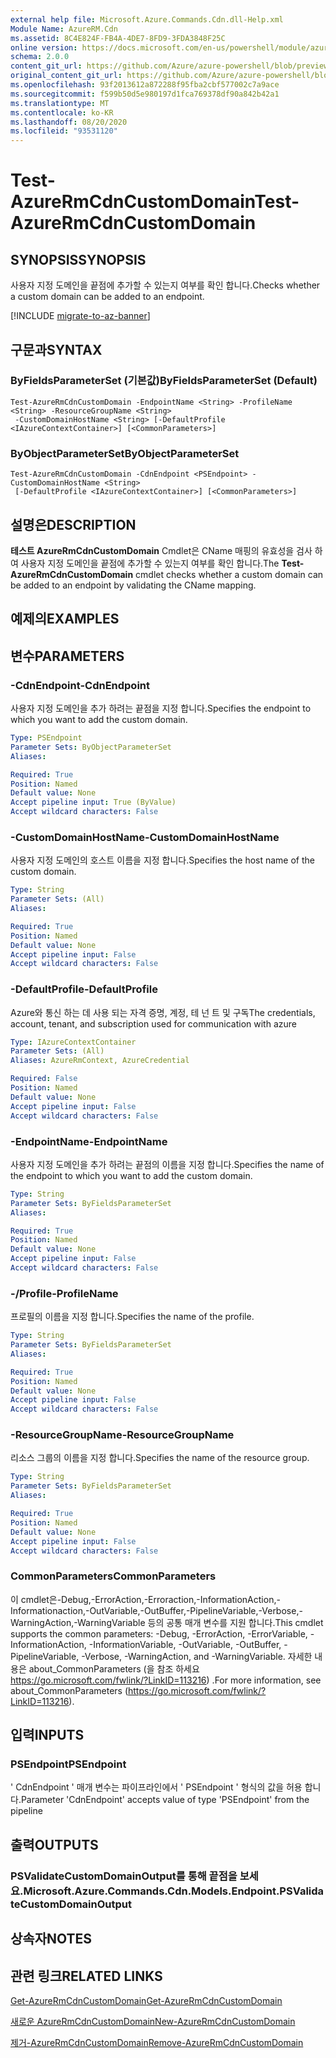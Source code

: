 ```yaml
---
external help file: Microsoft.Azure.Commands.Cdn.dll-Help.xml
Module Name: AzureRM.Cdn
ms.assetid: 8C4E824F-FB4A-4DE7-8FD9-3FDA3848F25C
online version: https://docs.microsoft.com/en-us/powershell/module/azurerm.cdn/test-azurermcdncustomdomain
schema: 2.0.0
content_git_url: https://github.com/Azure/azure-powershell/blob/preview/src/ResourceManager/Cdn/Commands.Cdn/help/Test-AzureRmCdnCustomDomain.md
original_content_git_url: https://github.com/Azure/azure-powershell/blob/preview/src/ResourceManager/Cdn/Commands.Cdn/help/Test-AzureRmCdnCustomDomain.md
ms.openlocfilehash: 93f2013612a872288f95fba2cbf577002c7a9ace
ms.sourcegitcommit: f599b50d5e980197d1fca769378df90a842b42a1
ms.translationtype: MT
ms.contentlocale: ko-KR
ms.lasthandoff: 08/20/2020
ms.locfileid: "93531120"
---
```

# <span data-ttu-id="9b777-101">Test-AzureRmCdnCustomDomain</span><span class="sxs-lookup"><span data-stu-id="9b777-101">Test-AzureRmCdnCustomDomain</span></span>

## <span data-ttu-id="9b777-102">SYNOPSIS</span><span class="sxs-lookup"><span data-stu-id="9b777-102">SYNOPSIS</span></span>
<span data-ttu-id="9b777-103">사용자 지정 도메인을 끝점에 추가할 수 있는지 여부를 확인 합니다.</span><span class="sxs-lookup"><span data-stu-id="9b777-103">Checks whether a custom domain can be added to an endpoint.</span></span>

[!INCLUDE [migrate-to-az-banner](../../includes/migrate-to-az-banner.md)]

## <span data-ttu-id="9b777-104">구문과</span><span class="sxs-lookup"><span data-stu-id="9b777-104">SYNTAX</span></span>

### <span data-ttu-id="9b777-105">ByFieldsParameterSet (기본값)</span><span class="sxs-lookup"><span data-stu-id="9b777-105">ByFieldsParameterSet (Default)</span></span>
```
Test-AzureRmCdnCustomDomain -EndpointName <String> -ProfileName <String> -ResourceGroupName <String>
 -CustomDomainHostName <String> [-DefaultProfile <IAzureContextContainer>] [<CommonParameters>]
```

### <span data-ttu-id="9b777-106">ByObjectParameterSet</span><span class="sxs-lookup"><span data-stu-id="9b777-106">ByObjectParameterSet</span></span>
```
Test-AzureRmCdnCustomDomain -CdnEndpoint <PSEndpoint> -CustomDomainHostName <String>
 [-DefaultProfile <IAzureContextContainer>] [<CommonParameters>]
```

## <span data-ttu-id="9b777-107">설명은</span><span class="sxs-lookup"><span data-stu-id="9b777-107">DESCRIPTION</span></span>
<span data-ttu-id="9b777-108">**테스트 AzureRmCdnCustomDomain** Cmdlet은 CName 매핑의 유효성을 검사 하 여 사용자 지정 도메인을 끝점에 추가할 수 있는지 여부를 확인 합니다.</span><span class="sxs-lookup"><span data-stu-id="9b777-108">The **Test-AzureRmCdnCustomDomain** cmdlet checks whether a custom domain can be added to an endpoint by validating the CName mapping.</span></span>

## <span data-ttu-id="9b777-109">예제의</span><span class="sxs-lookup"><span data-stu-id="9b777-109">EXAMPLES</span></span>

## <span data-ttu-id="9b777-110">변수</span><span class="sxs-lookup"><span data-stu-id="9b777-110">PARAMETERS</span></span>

### <span data-ttu-id="9b777-111">-CdnEndpoint</span><span class="sxs-lookup"><span data-stu-id="9b777-111">-CdnEndpoint</span></span>
<span data-ttu-id="9b777-112">사용자 지정 도메인을 추가 하려는 끝점을 지정 합니다.</span><span class="sxs-lookup"><span data-stu-id="9b777-112">Specifies the endpoint to which you want to add the custom domain.</span></span>

```yaml
Type: PSEndpoint
Parameter Sets: ByObjectParameterSet
Aliases: 

Required: True
Position: Named
Default value: None
Accept pipeline input: True (ByValue)
Accept wildcard characters: False
```

### <span data-ttu-id="9b777-113">-CustomDomainHostName</span><span class="sxs-lookup"><span data-stu-id="9b777-113">-CustomDomainHostName</span></span>
<span data-ttu-id="9b777-114">사용자 지정 도메인의 호스트 이름을 지정 합니다.</span><span class="sxs-lookup"><span data-stu-id="9b777-114">Specifies the host name of the custom domain.</span></span>

```yaml
Type: String
Parameter Sets: (All)
Aliases: 

Required: True
Position: Named
Default value: None
Accept pipeline input: False
Accept wildcard characters: False
```

### <span data-ttu-id="9b777-115">-DefaultProfile</span><span class="sxs-lookup"><span data-stu-id="9b777-115">-DefaultProfile</span></span>
<span data-ttu-id="9b777-116">Azure와 통신 하는 데 사용 되는 자격 증명, 계정, 테 넌 트 및 구독</span><span class="sxs-lookup"><span data-stu-id="9b777-116">The credentials, account, tenant, and subscription used for communication with azure</span></span>

```yaml
Type: IAzureContextContainer
Parameter Sets: (All)
Aliases: AzureRmContext, AzureCredential

Required: False
Position: Named
Default value: None
Accept pipeline input: False
Accept wildcard characters: False
```

### <span data-ttu-id="9b777-117">-EndpointName</span><span class="sxs-lookup"><span data-stu-id="9b777-117">-EndpointName</span></span>
<span data-ttu-id="9b777-118">사용자 지정 도메인을 추가 하려는 끝점의 이름을 지정 합니다.</span><span class="sxs-lookup"><span data-stu-id="9b777-118">Specifies the name of the endpoint to which you want to add the custom domain.</span></span>

```yaml
Type: String
Parameter Sets: ByFieldsParameterSet
Aliases: 

Required: True
Position: Named
Default value: None
Accept pipeline input: False
Accept wildcard characters: False
```

### <span data-ttu-id="9b777-119">-/Profile</span><span class="sxs-lookup"><span data-stu-id="9b777-119">-ProfileName</span></span>
<span data-ttu-id="9b777-120">프로필의 이름을 지정 합니다.</span><span class="sxs-lookup"><span data-stu-id="9b777-120">Specifies the name of the profile.</span></span>

```yaml
Type: String
Parameter Sets: ByFieldsParameterSet
Aliases: 

Required: True
Position: Named
Default value: None
Accept pipeline input: False
Accept wildcard characters: False
```

### <span data-ttu-id="9b777-121">-ResourceGroupName</span><span class="sxs-lookup"><span data-stu-id="9b777-121">-ResourceGroupName</span></span>
<span data-ttu-id="9b777-122">리소스 그룹의 이름을 지정 합니다.</span><span class="sxs-lookup"><span data-stu-id="9b777-122">Specifies the name of the resource group.</span></span>

```yaml
Type: String
Parameter Sets: ByFieldsParameterSet
Aliases: 

Required: True
Position: Named
Default value: None
Accept pipeline input: False
Accept wildcard characters: False
```

### <span data-ttu-id="9b777-123">CommonParameters</span><span class="sxs-lookup"><span data-stu-id="9b777-123">CommonParameters</span></span>
<span data-ttu-id="9b777-124">이 cmdlet은-Debug,-ErrorAction,-Erroraction,-InformationAction,-Informationaction,-OutVariable,-OutBuffer,-PipelineVariable,-Verbose,-WarningAction,-WarningVariable 등의 공통 매개 변수를 지원 합니다.</span><span class="sxs-lookup"><span data-stu-id="9b777-124">This cmdlet supports the common parameters: -Debug, -ErrorAction, -ErrorVariable, -InformationAction, -InformationVariable, -OutVariable, -OutBuffer, -PipelineVariable, -Verbose, -WarningAction, and -WarningVariable.</span></span> <span data-ttu-id="9b777-125">자세한 내용은 about_CommonParameters (을 참조 하세요 https://go.microsoft.com/fwlink/?LinkID=113216) .</span><span class="sxs-lookup"><span data-stu-id="9b777-125">For more information, see about_CommonParameters (https://go.microsoft.com/fwlink/?LinkID=113216).</span></span>

## <span data-ttu-id="9b777-126">입력</span><span class="sxs-lookup"><span data-stu-id="9b777-126">INPUTS</span></span>

### <span data-ttu-id="9b777-127">PSEndpoint</span><span class="sxs-lookup"><span data-stu-id="9b777-127">PSEndpoint</span></span>
<span data-ttu-id="9b777-128">' CdnEndpoint ' 매개 변수는 파이프라인에서 ' PSEndpoint ' 형식의 값을 허용 합니다.</span><span class="sxs-lookup"><span data-stu-id="9b777-128">Parameter 'CdnEndpoint' accepts value of type 'PSEndpoint' from the pipeline</span></span>

## <span data-ttu-id="9b777-129">출력</span><span class="sxs-lookup"><span data-stu-id="9b777-129">OUTPUTS</span></span>

### <span data-ttu-id="9b777-130">PSValidateCustomDomainOutput를 통해 끝점을 보세요.</span><span class="sxs-lookup"><span data-stu-id="9b777-130">Microsoft.Azure.Commands.Cdn.Models.Endpoint.PSValidateCustomDomainOutput</span></span>

## <span data-ttu-id="9b777-131">상속자</span><span class="sxs-lookup"><span data-stu-id="9b777-131">NOTES</span></span>

## <span data-ttu-id="9b777-132">관련 링크</span><span class="sxs-lookup"><span data-stu-id="9b777-132">RELATED LINKS</span></span>

[<span data-ttu-id="9b777-133">Get-AzureRmCdnCustomDomain</span><span class="sxs-lookup"><span data-stu-id="9b777-133">Get-AzureRmCdnCustomDomain</span></span>](./Get-AzureRmCdnCustomDomain.md)

[<span data-ttu-id="9b777-134">새로운 AzureRmCdnCustomDomain</span><span class="sxs-lookup"><span data-stu-id="9b777-134">New-AzureRmCdnCustomDomain</span></span>](./New-AzureRmCdnCustomDomain.md)

[<span data-ttu-id="9b777-135">제거-AzureRmCdnCustomDomain</span><span class="sxs-lookup"><span data-stu-id="9b777-135">Remove-AzureRmCdnCustomDomain</span></span>](./Remove-AzureRmCdnCustomDomain.md)



